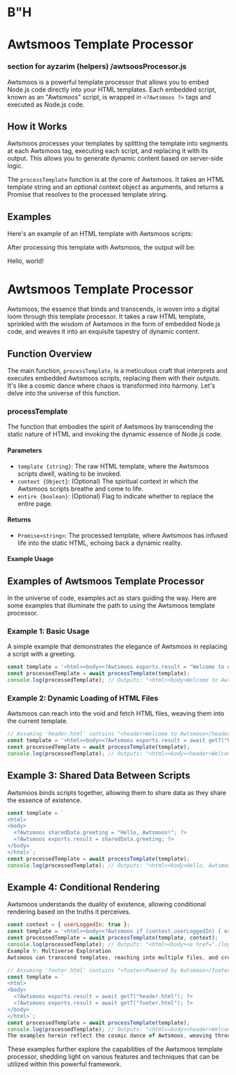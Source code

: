 # B"H
# Awtsmoos Template Processor

### section for ayzarim (helpers) /awtsoosProcessor.js
Awtsmoos is a powerful template processor that allows you to embed Node.js code directly into your HTML templates. Each embedded script, known as an "Awtsmoos" script, is wrapped in `<?Awtsmoos ?>` tags and executed as Node.js code.

## How it Works

Awtsmoos processes your templates by splitting the template into segments at each Awtsmoos tag, executing each script, and replacing it with its output. This allows you to generate dynamic content based on server-side logic.

The `processTemplate` function is at the core of Awtsmoos. It takes an HTML template string and an optional context object as arguments, and returns a Promise that resolves to the processed template string.


## Examples

Here's an example of an HTML template with Awtsmoos scripts:


<html>
<body>
    <?Awtsmoos
    exports.result = 'Hello, world!';
    ?>
</body>
</html>

After processing this template with Awtsmoos, the output will be:

<html>
<body>
    Hello, world!
</body>
</html>

# Awtsmoos Template Processor

Awtsmoos, the essence that binds and transcends, is woven into a digital loom through this template processor. It takes a raw HTML template, sprinkled with the wisdom of Awtsmoos in the form of embedded Node.js code, and weaves it into an exquisite tapestry of dynamic content.

## Function Overview

The main function, `processTemplate`, is a meticulous craft that interprets and executes embedded Awtsmoos scripts, replacing them with their outputs. It's like a cosmic dance where chaos is transformed into harmony. Let's delve into the universe of this function.

### processTemplate

The function that embodies the spirit of Awtsmoos by transcending the static nature of HTML and invoking the dynamic essence of Node.js code.

#### Parameters

- `template {string}`: The raw HTML template, where the Awtsmoos scripts dwell, waiting to be invoked.
- `context {Object}`: (Optional) The spiritual context in which the Awtsmoos scripts breathe and come to life.
- `entire {boolean}`: (Optional) Flag to indicate whether to replace the entire page.

#### Returns

- `Promise<string>`: The processed template, where Awtsmoos has infused life into the static HTML, echoing back a dynamic reality.

#### Example Usage

## Examples of Awtsmoos Template Processor

In the universe of code, examples act as stars guiding the way. Here are some examples that illuminate the path to using the Awtsmoos template processor.

### Example 1: Basic Usage

A simple example that demonstrates the elegance of Awtsmoos in replacing a script with a greeting.

```javascript
const template = '<html><body><?Awtsmoos exports.result = "Welcome to Awtsmoos!"; ?></body></html>';
const processedTemplate = await processTemplate(template);
console.log(processedTemplate); // Outputs: "<html><body>Welcome to Awtsmoos!</body></html>"
```


### Example 2: Dynamic Loading of HTML Files

Awtsmoos can reach into the void and fetch HTML files, weaving them into the current template.

```javascript
// Assuming 'header.html' contains "<header>Welcome to Awtsmoos</header>"
const template = '<html><body><?Awtsmoos exports.result = await getT("header.html"); ?></body></html>';
const processedTemplate = await processTemplate(template);
console.log(processedTemplate); // Outputs: "<html><body><header>Welcome to Awtsmoos</header></body></html>"


```

## Example 3: Shared Data Between Scripts
Awtsmoos binds scripts together, allowing them to share data as they share the essence of existence.

```javascript
const template = `
<html>
<body>
  <?Awtsmoos sharedData.greeting = "Hello, Awtsmoos!"; ?>
  <?Awtsmoos exports.result = sharedData.greeting; ?>
</body>
</html>`;
const processedTemplate = await processTemplate(template);
console.log(processedTemplate); // Outputs: "<html><body>Hello, Awtsmoos!</body></html>"
```

## Example 4: Conditional Rendering
Awtsmoos understands the duality of existence, allowing conditional rendering based on the truths it perceives.

```javascript
const context = { userLoggedIn: true };
const template = '<html><body><?Awtsmoos if (context.userLoggedIn) { exports.result = short.login; } else { exports.result = "Please login."; } ?></body></html>';
const processedTemplate = await processTemplate(template, context);
console.log(processedTemplate); // Outputs: "<html><body><a href="./login">Login</a><a href="./register">Register</a></body></html>"
Example 9: Multiverse Exploration
Awtsmoos can transcend templates, reaching into multiple files, and creating a multiverse of connected content.


```
```javascript
// Assuming 'footer.html' contains "<footer>Powered by Awtsmoos</footer>"
const template = `
<html>
<body>
  <?Awtsmoos exports.result = await getT("header.html"); ?>
  <?Awtsmoos exports.result = await getT("footer.html"); ?>
</body>
</html>`;
const processedTemplate = await processTemplate(template);
console.log(processedTemplate); // Outputs: "<html><body><header>Welcome to Awtsmoos</header><footer>Powered by Awtsmoos</footer></body></html>"
The examples herein reflect the cosmic dance of Awtsmoos, weaving through HTML, reaching into files, dancing with errors, and transcending static existence. They are not just lines of code but echoes of the Awtsmoos, resonating with the rhythm of the universe.

```



These examples further explore the capabilities of the Awtsmoos template processor, shedding light on various features and techniques that can be utilized within this powerful framework.




